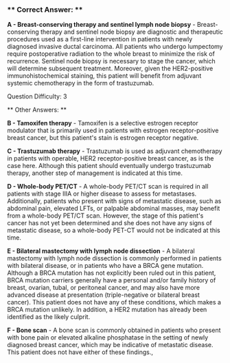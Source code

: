 ### ** Correct Answer: **

**A - Breast-conserving therapy and sentinel lymph node biopsy** - Breast-conserving therapy and sentinel node biopsy are diagnostic and therapeutic procedures used as a first-line intervention in patients with newly diagnosed invasive ductal carcinoma. All patients who undergo lumpectomy require postoperative radiation to the whole breast to minimize the risk of recurrence. Sentinel node biopsy is necessary to stage the cancer, which will determine subsequent treatment. Moreover, given the HER2-positive immunohistochemical staining, this patient will benefit from adjuvant systemic chemotherapy in the form of trastuzumab.

Question Difficulty: 3

** Other Answers: **

**B - Tamoxifen therapy** - Tamoxifen is a selective estrogen receptor modulator that is primarily used in patients with estrogen receptor-positive breast cancer, but this patient's stain is estrogen receptor negative.

**C - Trastuzumab therapy** - Trastuzumab is used as adjuvant chemotherapy in patients with operable, HER2 receptor-positive breast cancer, as is the case here. Although this patient should eventually undergo trastuzumab therapy, another step of management is indicated at this time.

**D - Whole-body PET/CT** - A whole-body PET/CT scan is required in all patients with stage IIIA or higher disease to assess for metastases. Additionally, patients who present with signs of metastatic disease, such as abdominal pain, elevated LFTs, or palpable abdominal masses, may benefit from a whole-body PET/CT scan. However, the stage of this patient's cancer has not yet been determined and she does not have any signs of metastatic disease, so a whole-body PET-CT would not be indicated at this time.

**E - Bilateral mastectomy with lymph node dissection** - A bilateral mastectomy with lymph node dissection is commonly performed in patients with bilateral disease, or in patients who have a BRCA gene mutation. Although a BRCA mutation has not explicitly been ruled out in this patient, BRCA mutation carriers generally have a personal and/or family history of breast, ovarian, tubal, or peritoneal cancer, and may also have more advanced disease at presentation (triple-negative or bilateral breast cancer). This patient does not have any of these conditions, which makes a BRCA mutation unlikely. In addition, a HER2 mutation has already been identified as the likely culprit.

**F - Bone scan** - A bone scan is commonly obtained in patients who present with bone pain or elevated alkaline phosphatase in the setting of newly diagnosed breast cancer, which may be indicative of metastatic disease. This patient does not have either of these findings.,

